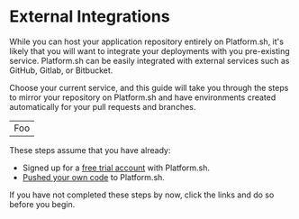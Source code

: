 # External Integrations

While you can host your application repository entirely on Platform.sh, it's likely that you will want to integrate your deployments with you pre-existing service. Platform.sh can be easily integrated with external services such as GitHub, Gitlab, or Bitbucket. 

Choose your current service, and this guide will take you through the steps to mirror your repository on Platform.sh and have environments created automatically for your pull requests and branches.

<div id = "integrations"></div>

<script type = "text/javascript" src = "/scripts/buttons/demo.js">
var githubPath = getPathObj("/administration/integrations/github.html", "GitHub");
var github = {type: "basic", path: githubPath};

var gitlabPath = getPathObj("/administration/integrations/gitlab.html", "GitLab");
var gitlab = {type: "basic", path: gitlabPath};

var bitbucketPath = getPathObj("/administration/integrations/bitbucket.html", "Bitbucket");
var bitbucket = {type: "basic", path: bitbucketPath};

var integrations = {type: "multi", children: [github, gitlab, bitbucket], div: "integrations"};

makeMultiButton(integrations);
</script>


<table>
    <tr>
        <td>Foo</td>
    </tr>
</table>


These steps assume that you have already:

* Signed up for a [free trial account](https://accounts.platform.sh/platform/trial/general/setup) with Platform.sh.
* [Pushed your own code](/gettingstarted/own-code.md) to Platform.sh.

If you have not completed these steps by now, click the links and do so before you begin.
